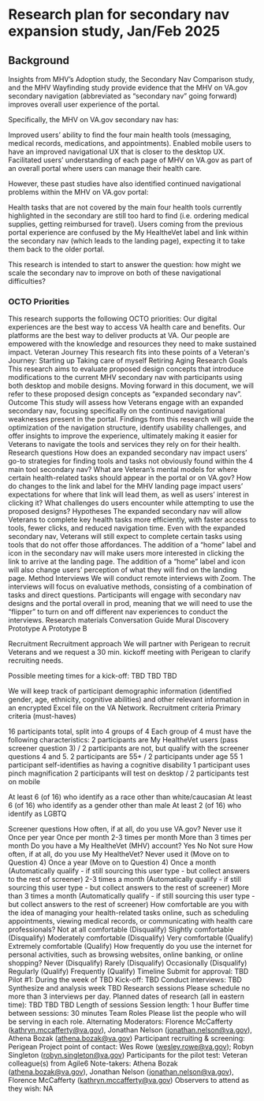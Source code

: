 # Research plan for secondary nav expansion study, Jan/Feb 2025

## Background
Insights from MHV’s Adoption study, the Secondary Nav Comparison study, and the MHV Wayfinding study provide evidence that the MHV on VA.gov secondary navigation (abbreviated as “secondary nav” going forward) improves overall user experience of the portal. 

Specifically, the MHV on VA.gov secondary nav has:

Improved users’ ability to find the four main health tools (messaging, medical records, medications, and appointments).
Enabled mobile users to have an improved navigational UX that is closer to the desktop UX.
Facilitated users’ understanding of each page of MHV on VA.gov as part of an overall portal where users can manage their health care.

However, these past studies have also identified continued navigational problems within the MHV on VA.gov portal:

Health tasks that are not covered by the main four health tools currently highlighted in the secondary are still too hard to find (i.e. ordering medical supplies, getting reimbursed for travel).
Users coming from the previous portal experience are confused by the My HealtheVet label and link within the secondary nav (which leads to the landing page), expecting it to take them back to the older portal.

This research is intended to start to answer the question: how might we scale the secondary nav to improve on both of these navigational difficulties? 

### OCTO Priorities
This research supports the following OCTO priorities:
Our digital experiences are the best way to access VA health care and benefits.
Our platforms are the best way to deliver products at VA.
Our people are empowered with the knowledge and resources they need to make sustained impact.
Veteran Journey
This research fits into these points of a Veteran's Journey:
Starting up
Taking care of myself
Retiring
Aging
Research Goals
This research aims to evaluate proposed design concepts that introduce modifications to the current MHV secondary nav with participants using both desktop and mobile designs. Moving forward in this document, we will refer to these proposed design concepts as “expanded secondary nav”.
Outcome
This study will assess how Veterans engage with an expanded secondary nav, focusing specifically on the continued navigational weaknesses present in the portal. Findings from this research will guide the optimization of the navigation structure, identify usability challenges, and offer insights to improve the experience, ultimately making it easier for Veterans to navigate the tools and services they rely on for their health.
Research questions
How does an expanded secondary nav impact users’ go-to strategies for finding tools and tasks not obviously found within the 4 main tool secondary nav? 
What are Veteran’s mental models for where certain health-related tasks should appear in the portal or on VA.gov?
How do changes to the link and label for the MHV landing page impact users’ expectations for where that link will lead them, as well as users’ interest in clicking it?
What challenges do users encounter while attempting to use the proposed designs?
Hypotheses
The expanded secondary nav will allow Veterans to complete key health tasks more efficiently, with faster access to tools, fewer clicks, and reduced navigation time.
Even with the expanded secondary nav, Veterans will still expect to complete certain tasks using tools that do not offer those affordances.
The addition of a “home” label and icon in the secondary nav will make users more interested in clicking the link to arrive at the landing page.
The addition of a “home” label and icon will also change users’ perception of what they will find on the landing page.
Method
Interviews
We will conduct remote interviews with Zoom. The interviews will focus on evaluative methods, consisting of a combination of tasks and direct questions. Participants will engage with secondary nav designs and the portal overall in prod, meaning that we will need to use the “flipper” to turn on and off different nav experiences to conduct the interviews.
Research materials
Conversation Guide
Mural Discovery 
Prototype A
Prototype B


Recruitment
Recruitment approach
We will partner with Perigean to recruit Veterans and we request a 30 min. kickoff meeting with Perigean to clarify recruiting needs.


Possible meeting times for a kick-off:
TBD
TBD
TBD


We will keep track of participant demographic information (identified gender, age, ethnicity, cognitive abilities) and other relevant information in an encrypted Excel file on the VA Network.
Recruitment criteria
Primary criteria (must-haves)


16 participants total, split into 4 groups of 4
Each group of 4 must have the following characteristics:
2 participants are My HealtheVet users (pass screener question 3) / 2 participants are not, but qualify with the screener questions 4 and 5.
2 participants are 55+ / 2 participants under age 55
1 participant self-identifies as having a cognitive disability
1 participant uses pinch magnification
2 participants will test on desktop / 2 participants test on mobile


At least 6 (of 16) who identify as a race other than white/caucasian
At least 6 (of 16) who identify as a gender other than male
At least 2 (of 16)  who identify as LGBTQ


Screener questions
How often, if at all, do you use VA.gov?
Never use it
Once per year
Once per month
2-3 times per month
More than 3 times per month
Do you have a My HealtheVet (MHV) account?
Yes
No
Not sure
How often, if at all, do you use My HealtheVet?
Never used it (Move on to Question 4)
Once a year (Move on to Question 4)
Once a month (Automatically qualify - if still sourcing this user type - but collect answers to the rest of screener)
2-3 times a month (Automatically qualify - if still sourcing this user type - but collect answers to the rest of screener)
More than 3 times a month (Automatically qualify - if still sourcing this user type - but collect answers to the rest of screener)
How comfortable are you with the idea of managing your health-related tasks online, such as scheduling appointments, viewing medical records, or communicating with health care professionals?
Not at all comfortable (Disqualify)
Slightly comfortable (Disqualify)
Moderately comfortable (Disqualify)
Very comfortable (Qualify)
Extremely comfortable (Qualify)
How frequently do you use the internet for personal activities, such as browsing websites, online banking, or online shopping?
Never (Disqualify)
Rarely (Disqualify)
Occasionally (Disqualify)
Regularly (Qualify)
Frequently (Qualify)
Timeline
Submit for approval: TBD
Pilot #1: During the week of TBD
Kick-off: TBD
Conduct interviews: TBD
Synthesize and analysis week TBD
Research sessions
Please schedule no more than 3 interviews per day. Planned dates of research (all in eastern time):
TBD
TBD
TBD
Length of sessions
Session length: 1 hour
Buffer time between sessions: 30 minutes
Team Roles
Please list the people who will be serving in each role.
Alternating Moderators: Florence McCafferty (kathryn.mccafferty@va.gov), Jonathan Nelson (jonathan.nelson@va.gov), Athena Bozak (athena.bozak@va.gov)
Participant recruiting & screening: Perigean
Project point of contact: Wes Rowe (wesley.rowe@va.gov); Robyn Singleton (robyn.singleton@va.gov)
Participants for the pilot test: Veteran colleague(s) from Agile6
Note-takers: Athena Bozak (athena.bozak@va.gov), Jonathan Nelson (jonathan.nelson@va.gov), Florence McCafferty (kathryn.mccafferty@va.gov)
Observers to attend as they wish: NA
